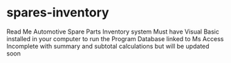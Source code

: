# spares-inventory
Read Me
Automotive Spare Parts Inventory system
Must have Visual Basic installed in your computer to run the Program
Database linked to Ms Access
Incomplete with summary and subtotal calculations but will be updated soon
